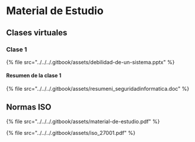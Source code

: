 # Material de Estudio

## Clases virtuales

### Clase 1

{% file src="../../../.gitbook/assets/debilidad-de-un-sistema.pptx" %}

#### Resumen de la clase 1

{% file src="../../../.gitbook/assets/resumeni\_seguridadinformatica.doc" %}

## Normas ISO

{% file src="../../../.gitbook/assets/material-de-estudio.pdf" %}

{% file src="../../../.gitbook/assets/iso\_27001.pdf" %}

